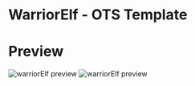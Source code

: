 # WarriorElf - OTS Template

# Preview
![warriorElf preview](https://github.com/idontreallywolf/ots_layouts/blob/warriorElf/img/prev1.png)
![warriorElf preview](https://github.com/idontreallywolf/ots_layouts/blob/warriorElf/img/prev2.png)
